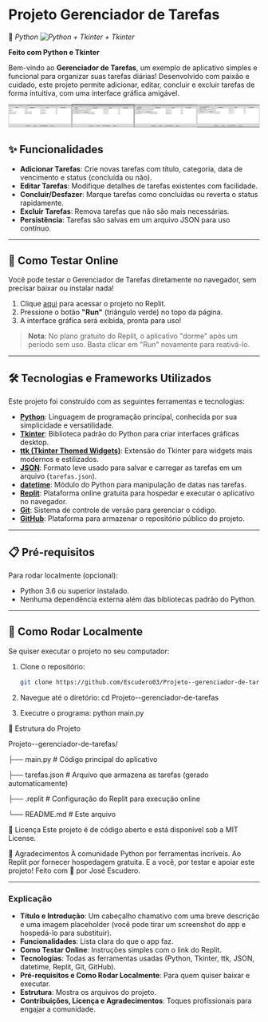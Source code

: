 # Projeto Gerenciador de Tarefas   


🐍 *Python <img src="https://www.python.org/static/community_logos/python-logo-master-v3-TM.png" alt="Python + Tkinter" width="300">  + Tkinter*



**Feito com Python e Tkinter**

                                                                        

Bem-vindo ao **Gerenciador de Tarefas**, um exemplo de aplicativo simples e funcional para organizar suas tarefas diárias! Desenvolvido com paixão e cuidado, este projeto permite adicionar, editar, concluir e excluir tarefas de forma intuitiva, com uma interface gráfica amigável.

  ![Logo do projeto](teste-gerenciador.png)
                      


## ✨ Funcionalidades
- **Adicionar Tarefas**: Crie novas tarefas com título, categoria, data de vencimento e status (concluída ou não).
- **Editar Tarefas**: Modifique detalhes de tarefas existentes com facilidade.
- **Concluir/Desfazer**: Marque tarefas como concluídas ou reverta o status rapidamente.
- **Excluir Tarefas**: Remova tarefas que não são mais necessárias.
- **Persistência**: Tarefas são salvas em um arquivo JSON para uso contínuo.

---

## 🚀 Como Testar Online
Você pode testar o Gerenciador de Tarefas diretamente no navegador, sem precisar baixar ou instalar nada!  
1. Clique [aqui](https://replit.com/@joseescudero03/Projeto-gerenciador-de-tarefas) para acessar o projeto no Replit.  
2. Pressione o botão **"Run"** (triângulo verde) no topo da página.  
3. A interface gráfica será exibida, pronta para uso!

> **Nota**: No plano gratuito do Replit, o aplicativo "dorme" após um período sem uso. Basta clicar em "Run" novamente para reativá-lo.

---

## 🛠 Tecnologias e Frameworks Utilizados
Este projeto foi construído com as seguintes ferramentas e tecnologias:

- **[Python](https://www.python.org/)**: Linguagem de programação principal, conhecida por sua simplicidade e versatilidade.
- **[Tkinter](https://docs.python.org/3/library/tkinter.html)**: Biblioteca padrão do Python para criar interfaces gráficas desktop.
- **[ ttk (Tkinter Themed Widgets)](https://docs.python.org/3/library/tkinter.ttk.html)**: Extensão do Tkinter para widgets mais modernos e estilizados.
- **[JSON](https://www.json.org/)**: Formato leve usado para salvar e carregar as tarefas em um arquivo (`tarefas.json`).
- **[datetime](https://docs.python.org/3/library/datetime.html)**: Módulo do Python para manipulação de datas nas tarefas.
- **[Replit](https://replit.com/)**: Plataforma online gratuita para hospedar e executar o aplicativo no navegador.
- **[Git](https://git-scm.com/)**: Sistema de controle de versão para gerenciar o código.
- **[GitHub](https://github.com/)**: Plataforma para armazenar o repositório público do projeto.

---

## 📋 Pré-requisitos
Para rodar localmente (opcional):
- Python 3.6 ou superior instalado.
- Nenhuma dependência externa além das bibliotecas padrão do Python.

---

## 🏃 Como Rodar Localmente
Se quiser executar o projeto no seu computador:
1. Clone o repositório:
   ```bash
   git clone https://github.com/Escudero03/Projeto--gerenciador-de-tarefas.git
   
2. Navegue até o diretório:
cd Projeto--gerenciador-de-tarefas

3. Executre o programa:
 python main.py

📂 Estrutura do Projeto

Projeto--gerenciador-de-tarefas/

├── main.py          # Código principal do aplicativo

├── tarefas.json     # Arquivo que armazena as tarefas (gerado automaticamente)

├── .replit         # Configuração do Replit para execução online

└── README.md       # Este arquivo

📜 Licença
Este projeto é de código aberto e está disponível sob a MIT License.

🌟 Agradecimentos
À comunidade Python por ferramentas incríveis.
Ao Replit por fornecer hospedagem gratuita.
E a você, por testar e apoiar este projeto!
Feito com 💙 por José Escudero.


---

### **Explicação**
- **Título e Introdução**: Um cabeçalho chamativo com uma breve descrição e uma imagem placeholder (você pode tirar um screenshot do app e hospedá-lo para substituir).
- **Funcionalidades**: Lista clara do que o app faz.
- **Como Testar Online**: Instruções simples com o link do Replit.
- **Tecnologias**: Todas as ferramentas usadas (Python, Tkinter, ttk, JSON, datetime, Replit, Git, GitHub).
- **Pré-requisitos e Como Rodar Localmente**: Para quem quiser baixar e executar.
- **Estrutura**: Mostra os arquivos do projeto.
- **Contribuições, Licença e Agradecimentos**: Toques profissionais para engajar a comunidade.




